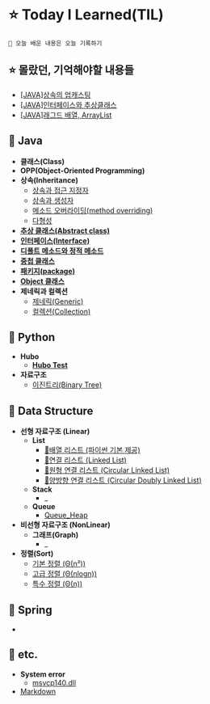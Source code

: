 # ⭐️ Today I Learned(TIL)
    🌟 오늘 배운 내용은 오늘 기록하기
## ⭐️ 몰랐던, 기억해야할 내용들
* [[JAVA]상속의 업캐스팅](./Remind/Remind_Upcasting.md)
* [[JAVA]인터페이스와 추상클래스](./Remind/Remind_Inter_abst.md)
* [[JAVA]래그드 배열, ArrayList](./Remind/Remind_Rag_AL.md)
## 📌 Java
* **클래스(Class)**
* **OPP(Object-Oriented Programming)**
* **상속(Inheritance)**
  + [상속과 접근 지정자](./Java/06_%EC%83%81%EC%86%8D_%EC%A0%91%EA%B7%BC%EC%A7%80%EC%A0%95%EC%9E%90.md)
  + [상속과 생성자](./Java/06_%EC%83%81%EC%86%8D_%EC%83%9D%EC%84%B1%EC%9E%90.md)
  + [메소드 오버라이딩(method overriding)](./Java/06_method_overriding.md)
  + [다형성](./Java/06_Polymorphism.md)
* [**추상 클래스(Abstract class)**](./Java/07_AbstractClass.md)
* [**인터페이스(Interface)**](./Java/07_Interface.md)
* [**디폴트 메소드와 정적 메소드**](./Java/07_Default_static_method.md)
* [**중첩 클래스**](./Java/07_Outer_Class.md)
* [**패키지(package)**](./Java/08_Package.md)
* [**Object 클래스**](./Java/08_Api_Package.md)
* **제네릭과 컬렉션**
  + [제네릭(Generic)](./Java/13_Generic.md)
  + [컬렉션(Collection)](./Java/13_Collection.md)
## 📌 Python
* **Hubo**
  + [**Hubo Test**](./Python/Binary_Tree.md)
* **자료구조**
  + [이진트리(Binary Tree)]()
## 📌 Data Structure
* **선형 자료구조 (Linear)**
  + **List**
    + [🚫배열 리스트 (파이썬 기본 제공)]()
    + [🚫연결 리스트 (Linked List)]()
    + [🚫원형 연결 리스트 (Circular Linked List)]()
    + [🚫양방향 연결 리스트 (Circular Doubly Linked List)]()
  + **Stack**
    + _
  + **Queue**
    + [Queue_Heap](./DataStructure/queue_heap.md)
* **비선형 자료구조 (NonLinear)**
  + **그래프(Graph)**
    + _
* **정렬(Sort)**
  + [기본 정렬 (Θ(n²))](./DataStructure/Sort_1.md)
  + [고급 정렬 (Θ(nlogn))](./DataStructure/Sort_2.md)
  + [특수 정렬 (Θ(n))](./DataStructure/Sort_3.md)
## 📌 Spring
* 
## 📌 etc.
* **System error**
  + [msvcp140.dll](./etc/msvcp140.md)
* [Markdown](./etc/Markdown.md)
